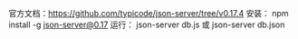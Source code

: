 官方文档：https://github.com/typicode/json-server/tree/v0.17.4
安装：
npm install -g json-server@0.17
运行：
json-server db.js 或 json-server db.json